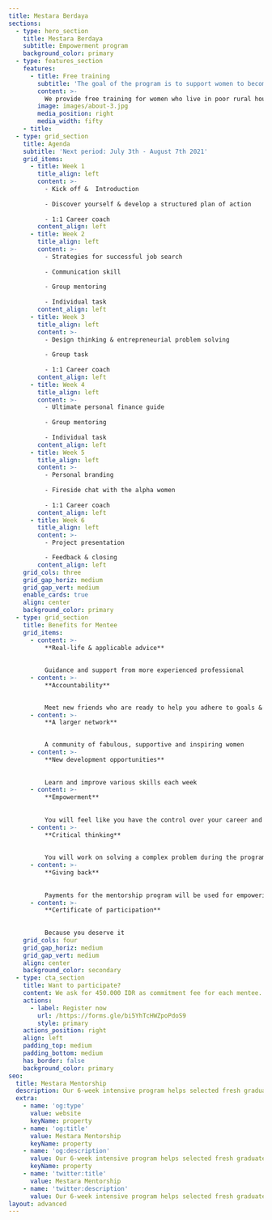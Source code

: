 ```yaml
---
title: Mestara Berdaya
sections:
  - type: hero_section
    title: Mestara Berdaya
    subtitle: Empowerment program
    background_color: primary
  - type: features_section
    features:
      - title: Free training
        subtitle: 'The goal of the program is to support women to become independents and to give them opportunity to support themselves or their family financially.'
        content: >-
          We provide free training for women who live in poor rural households, to help them discover income-generating opportunities and enhance their living standards. In addition, we will also teach them entrepreneur skill and donate the equipments so they can apply their new skill to generate more income and potentially teach other women.
        image: images/about-3.jpg
        media_position: right
        media_width: fifty
    - title: 
  - type: grid_section
    title: Agenda
    subtitle: 'Next period: July 3th - August 7th 2021'
    grid_items:
      - title: Week 1
        title_align: left
        content: >-
          - Kick off &  Introduction
          
          - Discover yourself & develop a structured plan of action
          
          - 1:1 Career coach
        content_align: left
      - title: Week 2
        title_align: left
        content: >-
          - Strategies for successful job search
          
          - Communication skill
          
          - Group mentoring
          
          - Individual task
        content_align: left
      - title: Week 3
        title_align: left
        content: >-
          - Design thinking & entrepreneurial problem solving
          
          - Group task
          
          - 1:1 Career coach
        content_align: left
      - title: Week 4
        title_align: left
        content: >-
          - Ultimate personal finance guide
          
          - Group mentoring
          
          - Individual task
        content_align: left
      - title: Week 5
        title_align: left
        content: >-
          - Personal branding 
          
          - Fireside chat with the alpha women
          
          - 1:1 Career coach
        content_align: left
      - title: Week 6
        title_align: left
        content: >-
          - Project presentation

          - Feedback & closing
        content_align: left
    grid_cols: three
    grid_gap_horiz: medium
    grid_gap_vert: medium
    enable_cards: true
    align: center
    background_color: primary
  - type: grid_section
    title: Benefits for Mentee
    grid_items:
      - content: >-
          **Real-life & applicable advice**
          
          
          Guidance and support from more experienced professional
      - content: >-
          **Accountability**
          

          Meet new friends who are ready to help you adhere to goals & commitment
      - content: >-
          **A larger network** 
          

          A community of fabulous, supportive and inspiring women
      - content: >-
          **New development opportunities**
      
      
          Learn and improve various skills each week
      - content: >-
          **Empowerment**
        
          
          You will feel like you have the control over your career and destiny
      - content: >-
          **Critical thinking**
          
          
          You will work on solving a complex problem during the program
      - content: >-
          **Giving back**
          
          
          Payments for the mentorship program will be used for empowering girls in rural area
      - content: >-
          **Certificate of participation**
          
          
          Because you deserve it
    grid_cols: four
    grid_gap_horiz: medium
    grid_gap_vert: medium
    align: center
    background_color: secondary
  - type: cta_section
    title: Want to participate?
    content: We ask for 450.000 IDR as commitment fee for each mentee. All proceeds of this program will go to [Mestara Berdaya](/mestara-berdaya) program.
    actions:
      - label: Register now
        url: /https://forms.gle/bi5YhTcHWZpoPdoS9
        style: primary
    actions_position: right
    align: left
    padding_top: medium
    padding_bottom: medium
    has_border: false
    background_color: primary
seo:
  title: Mestara Mentorship
  description: Our 6-week intensive program helps selected fresh graduates to achieve their full potential
  extra:
    - name: 'og:type'
      value: website
      keyName: property
    - name: 'og:title'
      value: Mestara Mentorship
      keyName: property
    - name: 'og:description'
      value: Our 6-week intensive program helps selected fresh graduates to achieve their full potential
      keyName: property
    - name: 'twitter:title'
      value: Mestara Mentorship
    - name: 'twitter:description'
      value: Our 6-week intensive program helps selected fresh graduates to achieve their full potential
layout: advanced
---
```

